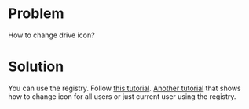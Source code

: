 # Problem

How to change drive icon?

# Solution

You can use the registry. Follow [this tutorial](https://www.howtogeek.com/291674/how-to-change-drive-icons-in-windows/). 
[Another tutorial](https://www.tenforums.com/tutorials/74659-change-drive-icon-windows-10-a.html) that shows how to change icon for all users or just current user using the registry.